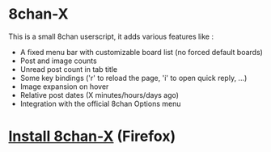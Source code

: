 8chan-X
=======

This is a small 8chan userscript, it adds various features like :
 - A fixed menu bar with customizable board list (no forced default boards)
 - Post and image counts
 - Unread post count in tab title
 - Some key bindings ('r' to reload the page, 'i' to open quick reply, ...)
 - Image expansion on hover
 - Relative post dates (X minutes/hours/days ago)
 - Integration with the official 8chan Options menu

<h1><a href="https://github.com/tux3/8chan-X/raw/master/8chan-x.user.js">Install 8chan-X</a> (Firefox)</h1>
